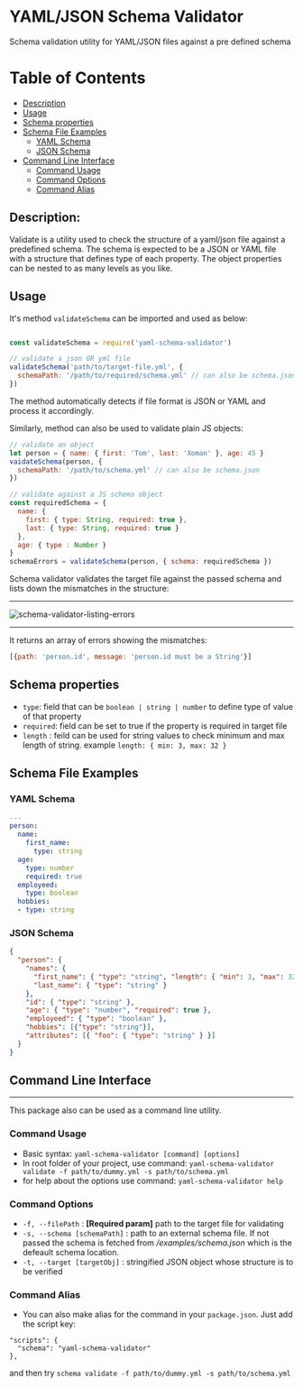 YAML/JSON Schema Validator
==========================
Schema validation utility for YAML/JSON files against a pre defined schema

Table of Contents
====================

  * [Description](#description)
  * [Usage](#usage)
  * [Schema properties](#schema-properties)
  * [Schema File Examples](#schema-file-examples)
    * [YAML Schema](#yaml-schema)
    * [JSON Schema](#json-schema)
  * [Command Line Interface](#command-line-interface)
    * [Command Usage](#command-usage)
    * [Command Options](#command-options)
    * [Command Alias](#command-alias)

## Description:

Validate is a utility used to check the structure of
a yaml/json file against a predefined schema. The schema is expected
to be a JSON or YAML file with a structure that defines type of each property.
The object properties can be nested to as many levels as you like.

## Usage

It's method `validateSchema` can be imported and used as below:

```javascript

const validateSchema = require('yaml-schema-validator')

// validate a json OR yml file
validateSchema('path/to/target-file.yml', {
  schemaPath: '/path/to/required/schema.yml' // can also be schema.json
})
```
The method automatically detects if file format is JSON or YAML and process it accordingly.  


Similarly, method can also be used to validate plain JS objects:

```javascript
// validate an object
let person = { name: { first: 'Tom', last: 'Xoman' }, age: 45 }
vaidateSchema(person, {
  schemaPath: '/path/to/schema.yml' // can also be schema.json
})

// validate against a JS schema object
const requiredSchema = {
  name: {
    first: { type: String, required: true },
    last: { type: String, required: true }
  },
  age: { type : Number }
}
schemaErrors = validateSchema(person, { schema: requiredSchema })
```
Schema validator validates the target file against the passed schema and
lists down the mismatches in the structure:
________
![schema-validator-listing-errors](https://image.ibb.co/caSGtd/schema_validator.png)
________

It returns an array of errors showing the mismatches:
```javascript
[{path: 'person.id', message: 'person.id must be a String'}]
```

## Schema properties
- `type`: field that can be `boolean | string | number` to define type of value of that property
- `required`: field can be set to true if the property is required in target file
- `length` : feild can be used for string values to check minimum and max length of string. example `length: { min: 3, max: 32 }`

## Schema File Examples

### YAML Schema
```yml
---
person:
  name:
    first_name:
      type: string
  age:
    type: number
    required: true
  employeed:
    type: boolean
  hobbies:
  - type: string
```

### JSON Schema
```json
{
  "person": {
    "names": {
      "first_name": { "type": "string", "length": { "min": 3, "max": 32 } },
      "last_name": { "type": "string" }
    },
    "id": { "type": "string" },
    "age": { "type": "number", "required": true },
    "employeed": { "type": "boolean" },
    "hobbies": [{"type": "string"}],
    "attributes": [{ "foo": { "type": "string" } }]
  }
}
```

## Command Line Interface
----------------

This package also can be used as a command line utility.

### Command Usage
- Basic syntax: `yaml-schema-validator [command] [options]`
- In root folder of your project, use command: 
`yaml-schema-validator validate -f path/to/dummy.yml -s path/to/schema.yml`
- for help about the options use command:
`yaml-schema-validator help`

### Command Options

- `-f, --filePath` <filePath> : **[Required param]** path to the target file for validating
- `-s, --schema [schemaPath]` : path to an external schema file. If not passed the schema is fetched from _/examples/schema.json_ which is the defeault schema location.
- `-t, --target [targetObj]`  : stringified JSON object whose structure is to be verified

### Command Alias
- You can also make alias for the command in your `package.json`. Just add the script key:
```
"scripts": {
  "schema": "yaml-schema-validator"
},
```
and then try `schema validate -f path/to/dummy.yml -s path/to/schema.yml`